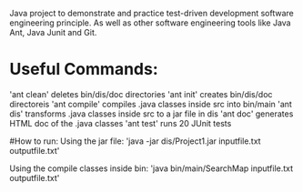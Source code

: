 Java project to demonstrate and practice test-driven development software engineering principle. As well as other software engineering tools like Java Ant, Java Junit and Git.

# Useful Commands:
'ant clean' deletes bin/dis/doc directories
'ant init' creates bin/dis/doc directoreis
'ant compile' compiles .java classes inside src into bin/main
'ant dis' transforms .java classes inside src to a jar file in dis
'ant doc' generates HTML doc of the .java classes
'ant test' runs 20 JUnit tests


#How to run:
Using the jar file:
'java -jar dis/Project1.jar inputfile.txt outputfile.txt'

Using the compile classes inside bin:
'java bin/main/SearchMap inputfile.txt outputfile.txt'
